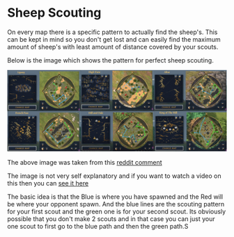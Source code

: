 # Sheep Scouting

On every map there is a specific pattern to actually find the sheep's. This can be kept in mind so you don't get lost and can easily find the maximum amount of sheep's with least amount of distance covered by your scouts.

Below is the image which shows the pattern for perfect sheep scouting.

![sheep.jpeg](./sheep.jpeg)

The above image was taken from this [reddit comment](https://old.reddit.com/r/aoe4/comments/u8tlu9/how_do_you_find_sheep/i5nz2e6/)

The image is not very self explanatory and if you want to watch a video on this then you can [see it here](https://www.youtube.com/watch?v=_s_N0Rb0EOE)

The basic idea is that the Blue is where you have spawned and the Red will be where your opponent spawn. And the blue lines are the scouting pattern for your first scout and the green one is for your second scout. Its obviously possible that you don't make 2 scouts and in that case you can just your one scout to first go to the blue path and then the green path.S
